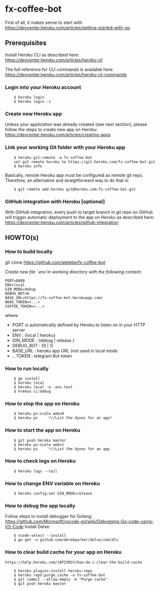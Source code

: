 # fx-coffee-bot

First of all, it makes sense to start with https://devcenter.heroku.com/articles/getting-started-with-go


## Prerequisites

Install Heroku CLI as described here:
    https://devcenter.heroku.com/articles/heroku-cli

The full reference for CLI commands is available here:
    https://devcenter.heroku.com/articles/heroku-cli-commands

### Login into your Heroku account
```
	$ heroku login
	$ heroku login -i
```

### Create new Heroku app

Unless your application was already created (see next section), please follow the steps to create new app on Heroku:
    https://devcenter.heroku.com/articles/creating-apps

### Link your working Git folder with your Heroku app
```
    $ heroku git:remote -a fx-coffee-bot
    set git remote heroku to https://git.heroku.com/fx-coffee-bot.git
    $ heroku info
```
Basically, remote Heroku app must be configured as remote git repo. Therefore, an alternative and straighforward way to do that is:
```
    $ git remote add heroku git@heroku.com:fx-coffee-bot.git
```

### GitHub integration with Heroku [optional]

With GitHub integration, every push to target branch in git repo on GitHub will trigger automatic deployment to the app on Heroku as described here:
    https://devcenter.heroku.com/articles/github-integration


## HOWTO(s)

### How to build locally

git clone https://github.com/alelebe/fx-coffee-bot

*Create new file '.env'in working directory with the following content:*
```property file
PORT=8080
ENV=local
GIN_MODE=debug
DEBUG_BOT=0
BASE_URL=https://fx-coffee-bot.herokuapp.com/
NEWS_TOKEN=<...>
COFFEE_TOKEN=<...>
```
where:
 - PORT is automatically defined by Heroku to listen on in your HTTP server
 - ENV : {local | heroku}
 - GIN_MODE : {debug | release }
 - DEBUG_BOT : {0 | 1}
 - BASE_URL : heroku app URL (not used in local mode
 - ...TOKEN : telegram Bot token
 

### How to run locally
```
	$ go install
	$ heroku local
	$ heroku local -e .env.test
	$ hrekou ci:debug
```

### How to stop the app on Heroku
```
	$ heroku ps:scale web=0
	$ heroku ps 	*//List the dynos for an app*
```

### How to start the app on Heroku
```
	$ git push heroku master
	$ heroku ps:scale web=1
	$ heroku ps 	*//List the dynos for an app
```

### How to check logs on Heroku
```
	$ heroku logs --tail
```

### How to change ENV variable on Heroku
```
	$ heroku config:set GIN_MODE=release
```

### How to debug the app locally
Follow steps to install debugger for Golang:
	https://github.com/Microsoft/vscode-go/wiki/Debugging-Go-code-using-VS-Code
Install Delve:
```
	$ xcode-select --install
	$ go get -u github.com/derekparker/delve/cmd/dlv
```

### How to clear build cache for your app on Heroku
	https://help.heroku.com/18PI5RSY/how-do-i-clear-the-build-cache
```
	$ heroku plugins:install heroku-repo
	$ heroku repo:purge_cache -a fx-coffee-bot
	$ git commit --allow-empty -m "Purge cache"
	$ git push heroku master
```